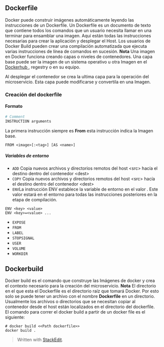 ## Dockerfile
Docker puede construir imágenes automáticamente leyendo las instrucciones de un Dockerfile. Un Dockerfile es un documento de texto que contiene todos los comandos que un usuario necesita llamar en una terminar para ensamblar una imagen.  Aquí están todas las instrucciones necesarias para crear la aplicación y desplegar el Host. Los usuarios de Docker Build pueden crear una compilación automatizada que ejecuta varias instrucciones de línea de comandos en sucesión.
**Nota** 
Una imagen en Docker funciona creando capas o niveles de contenedores.  Una capa base puede ser la imagen de un sistema operativo u otra Imagen en el [Dockerhub ](https://hub.docker.com/),  regestry o en su equipo.

Al desplegar el contenedor se  crea la ultima capa para la operación del microservicio. Esta capa puede modificarse y convertila en una Imagen. 


### Creación del dockerfile 
#### Formato
```Dockerfile
# Comment
INSTRUCTION arguments
```
La primera instrucción siempre es **From** esta instrucción indica la Imagen base. 
```
FROM <image>[:<tag>] [AS <name>]
```

##### Variables de entorno
-   `ADD` Copia nuevos archivos y directorios remotos del host \<src\> hacía el destino dentro del contenedor \<dest\> 
-   `COPY` Copia nuevos archivos y directorios remotos del host \<src\> hacía el destino dentro del contenedor \<dest\> 
-   `ENV`La instrucción ENV establece la variable de entorno <key> en el valor <value>. Este valor estará en el entorno para todas las instrucciones posteriores en la etapa de compilación.
```
ENV <key> <value>
ENV <key>=<value> ...
```
-   `EXPOSE`
-   `FROM`
-   `LABEL`
-   `STOPSIGNAL`
-   `USER`
-   `VOLUME`
-   `WORKDIR`
## Dockerbuild
Docker build es el comando que construye las Imágenes de docker y crea el contexto necesario para  la creación del microservicio. 
**Nota** El directorio en el que esta el Dockerfile es el directorio raíz que tomará Docker.  Por esto solo se puede tener un archivo con el nombre **Dockerfile** en un directorio. Usualmente los archivos o directorios que se necesitan copiar al contenedor desde el host están localizados en el directorio del dockerfile.
El comando para correr el docker build a partir de un docker file es el siguiente: 


```
# docker build <<Path dockerfile>>
docker build . 
```


> Written with [StackEdit](https://stackedit.io/).
<!--stackedit_data:
eyJoaXN0b3J5IjpbMjA1NzIxMzIyOSwtMTA5NTQ3NDA0NywxNz
gxNDQyOTI5LC0xNjg4Mjg4MDQ3XX0=
-->
